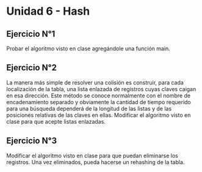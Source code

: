 # Unidad 6 - Hash

## Ejercicio N°1

Probar el algoritmo visto en clase agregándole una función main.

## Ejercicio N°2

La manera más simple de resolver una colisión es construir, para cada
localización de la tabla, una lista enlazada de registros cuyas claves
caigan en esa dirección. Este método se conoce normalmente con el nombre de
encadenamiento separado y obviamente la cantidad de tiempo requerido para
una búsqueda dependerá de la longitud de las listas y de las posiciones
relativas de las claves en ellas. Modificar el algoritmo visto en clase para
que acepte listas enlazadas.


## Ejercicio N°3

Modificar el algoritmo visto en clase para que puedan eliminarse los
registros. Una vez eliminados, pueda hacerse un rehashing de la tabla.

